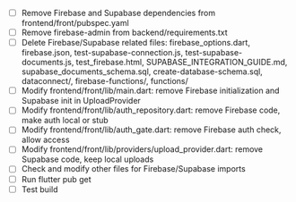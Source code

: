 - [ ] Remove Firebase and Supabase dependencies from frontend/front/pubspec.yaml
- [ ] Remove firebase-admin from backend/requirements.txt
- [ ] Delete Firebase/Supabase related files: firebase_options.dart, firebase.json, test-supabase-connection.js, test-supabase-documents.js, test_firebase.html, SUPABASE_INTEGRATION_GUIDE.md, supabase_documents_schema.sql, create-database-schema.sql, dataconnect/, firebase-functions/, functions/
- [ ] Modify frontend/front/lib/main.dart: remove Firebase initialization and Supabase init in UploadProvider
- [ ] Modify frontend/front/lib/auth_repository.dart: remove Firebase code, make auth local or stub
- [ ] Modify frontend/front/lib/auth_gate.dart: remove Firebase auth check, allow access
- [ ] Modify frontend/front/lib/providers/upload_provider.dart: remove Supabase code, keep local uploads
- [ ] Check and modify other files for Firebase/Supabase imports
- [ ] Run flutter pub get
- [ ] Test build
